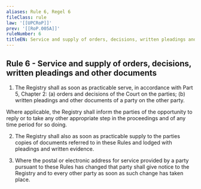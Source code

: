 ```yaml
---
aliases: Rule 6, Regel 6
fileClass: rule
law: '[[UPCRoP]]'
prev: '[[RoP.005A]]'
ruleNumber: 6
titleEN: Service and supply of orders, decisions, written pleadings and other documents
---
```


## Rule 6 - Service and supply of orders, decisions, written pleadings and other documents

1. The Registry shall as soon as practicable serve, in accordance with Part 5, Chapter 2: 
   (a) orders and decisions of the Court on the parties; 
   (b) written pleadings and other documents  of a party on the other party.

Where applicable, the Registry shall inform the parties of the opportunity to reply or to take any other appropriate step in the proceedings and of any time period for so doing. 

2. The Registry shall also as soon as practicable supply to the parties copies of documents referred to in these Rules and lodged with pleadings and written evidence.  

3. Where the postal or electronic address for service provided by a party pursuant to these Rules has changed that party shall give notice to the Registry and to every other party as soon as such change has taken place.
